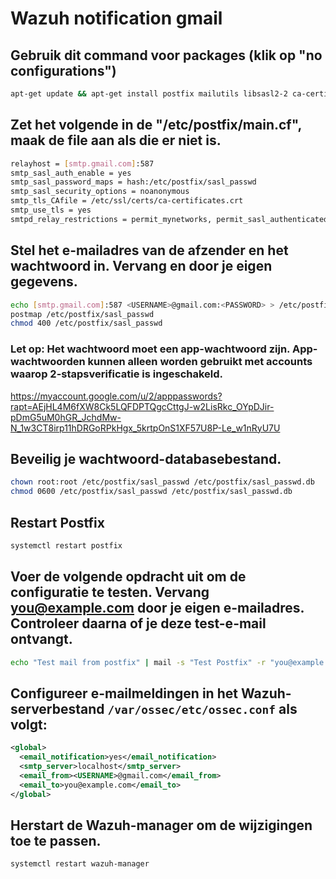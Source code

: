 # Wazuh notification gmail

## Gebruik dit command voor packages (klik op "no configurations")

```sh
apt-get update && apt-get install postfix mailutils libsasl2-2 ca-certificates libsasl2-modules
```

## Zet het volgende in de "/etc/postfix/main.cf", maak de file aan als die er niet is.

```sh
relayhost = [smtp.gmail.com]:587
smtp_sasl_auth_enable = yes
smtp_sasl_password_maps = hash:/etc/postfix/sasl_passwd
smtp_sasl_security_options = noanonymous
smtp_tls_CAfile = /etc/ssl/certs/ca-certificates.crt
smtp_use_tls = yes
smtpd_relay_restrictions = permit_mynetworks, permit_sasl_authenticated, defer_unauth_destination
```
## Stel het e-mailadres van de afzender en het wachtwoord in. Vervang <USERNAME> en <PASSWORD> door je eigen gegevens.

```sh
echo [smtp.gmail.com]:587 <USERNAME>@gmail.com:<PASSWORD> > /etc/postfix/sasl_passwd
postmap /etc/postfix/sasl_passwd
chmod 400 /etc/postfix/sasl_passwd
```
### **Let op:** Het wachtwoord moet een app-wachtwoord zijn. App-wachtwoorden kunnen alleen worden gebruikt met accounts waarop 2-stapsverificatie is ingeschakeld.
https://myaccount.google.com/u/2/apppasswords?rapt=AEjHL4M6fXW8Ck5LQFDPTQgcCttgJ-w2LisRkc_OYpDJir-pDmG5uM0hGR_JchdMw-N_1w3CT8irp11hDRGoRPkHgx_5krtpOnS1XF57U8P-Le_w1nRyU7U

## Beveilig je wachtwoord-databasebestand.
```sh
chown root:root /etc/postfix/sasl_passwd /etc/postfix/sasl_passwd.db
chmod 0600 /etc/postfix/sasl_passwd /etc/postfix/sasl_passwd.db
```
## Restart Postfix
```sh
systemctl restart postfix
```
## Voer de volgende opdracht uit om de configuratie te testen. Vervang you@example.com door je eigen e-mailadres. Controleer daarna of je deze test-e-mail ontvangt.

```sh
echo "Test mail from postfix" | mail -s "Test Postfix" -r "you@example.com" you@example.com
```

## Configureer e-mailmeldingen in het Wazuh-serverbestand `/var/ossec/etc/ossec.conf` als volgt:

```xml
<global>
  <email_notification>yes</email_notification>
  <smtp_server>localhost</smtp_server>
  <email_from><USERNAME>@gmail.com</email_from>
  <email_to>you@example.com</email_to>
</global>
```

## Herstart de Wazuh-manager om de wijzigingen toe te passen.

```sh
systemctl restart wazuh-manager
```
